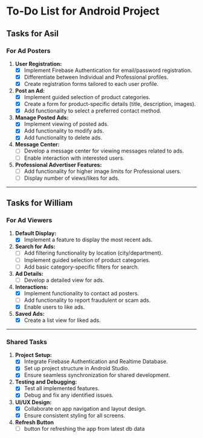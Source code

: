 # To-Do List for Android Project

## Tasks for Asil
### For Ad Posters
1. **User Registration:**
   - [x] Implement Firebase Authentication for email/password registration.
   - [x] Differentiate between Individual and Professional profiles.
   - [x] Create registration forms tailored to each user profile.

2. **Post an Ad:**
   - [x] Implement guided selection of product categories.
   - [x] Create a form for product-specific details (title, description, images).
   - [x] Add functionality to select a preferred contact method.

3. **Manage Posted Ads:**
   - [x] Implement viewing of posted ads.
   - [x] Add functionality to modify ads.
   - [x] Add functionality to delete ads.

4. **Message Center:**
   - [ ] Develop a message center for viewing messages related to ads.
   - [ ] Enable interaction with interested users.

5. **Professional Advertiser Features:**
   - [ ] Add functionality for higher image limits for Professional users.
   - [ ] Display number of views/likes for ads.

---

## Tasks for William
### For Ad Viewers
1. **Default Display:**
   - [x] Implement a feature to display the most recent ads.

2. **Search for Ads:**
   - [ ] Add filtering functionality by location (city/department).
   - [ ] Implement guided selection of product categories.
   - [ ] Add basic category-specific filters for search.

3. **Ad Details:**
   - [ ] Develop a detailed view for ads.

4. **Interactions:**
   - [x] Implement functionality to contact ad posters.
   - [ ] Add functionality to report fraudulent or scam ads.
   - [x] Enable users to like ads.

5. **Saved Ads:**
   - [x] Create a list view for liked ads.

---

### Shared Tasks
1. **Project Setup:**
   - [x] Integrate Firebase Authentication and Realtime Database.
   - [x] Set up project structure in Android Studio.
   - [x] Ensure seamless synchronization for shared development.

2. **Testing and Debugging:**
   - [x] Test all implemented features.
   - [x] Debug and fix any identified issues.

3. **UI/UX Design:**
   - [x] Collaborate on app navigation and layout design.
   - [x] Ensure consistent styling for all screens.
4. **Refresh Button**
   - [ ] button for refreshing the app from latest db data
